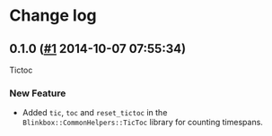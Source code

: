 # Change log

## 0.1.0 ([#1](https://git.mobcastdev.com/Platform/common_helpers.rb/pull/1) 2014-10-07 07:55:34)

Tictoc

### New Feature

- Added `tic`, `toc` and `reset_tictoc` in the `Blinkbox::CommonHelpers::TicToc` library for counting timespans.

